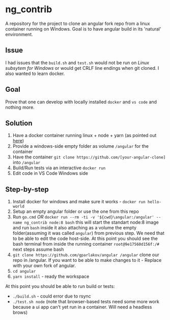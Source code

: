 # ng_contrib
A repository for the project to clone an angular fork repo from a linux container running on Windows. Goal is to have angular build in its 'natural' environment.

## Issue
I had issues that the `build.sh` and `test.sh` would not be run on _Linux subsytem for Windows_ or would get CRLF line endings when git cloned. I also wanted to learn docker.

## Goal 
Prove that one can develop with locally installed `docker` and `vs code` and nothing more.  

## Solution
1. Have a docker container running linux + node + yarn (as pointed out [here](https://github.com/angular/angular/blob/master/docs/DEVELOPER.md#prerequisite-software))
2. Provide a windows-side empty folder as volume `/angular` for the container
3. Have the container `git clone https://github.com/[your-angular-clone]` into `/angular`
4. Build/Run tests via an interactive `docker run`
5. Edit code in VS Code Windows side 

## Step-by-step
1. Install docker for windows and make sure it works - `docker run hello-world`
2. Setup an empty angular folder or use the one from this repo
3. Run `go.cmd` 
_OR_
`docker run --rm -ti -v '${cwd}\angular:/angular' --name ng_contrib node:8 bash` this will start the standart node:8 image and run `bash` inside it also attaching as a volume the empty folder(assuming it was called `angular`) from previous step. We need that to be able to edit the code host-side.
At this point you should see the bash terminal from inside the running container `root@9e17560d156f:/#` next steps assume bash   
4. `git clone https://github.com/gparlakov/angular /angular` clone our repo in /angular.  If you want to be able to make changes to it - Replace with your own fork of angular.
5. `cd angular`
6. `yarn install` - ready the workspace

At this point you should be able to run build or tests:
 - `./build.sh` - could error due to rsync
 - `./test.sh node` (note that browser-based tests  need some more work because a ui app can't yet run in a container. Will need a headless brows)

